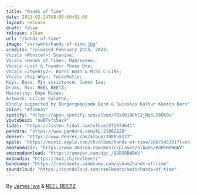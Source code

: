 ```yaml
---
title: "Hands of Time"
date: 2023-02-24T08:00:00+01:00
layout: release
draft: false
release: album
url: "/hands-of-time"
image: "/artwork/hands-of-time.jpg"
credits: "released February 24th, 2023;
Vocals «Monster»: Syanine;
Vocals «Hands of Time»: Mabreezee;
Vocals «Lost & Found»: Phase One;
Vocals «2twenty2»: Burni Aman & MISS C-LINE;
Vocals «Say Why»: TwizzMatic;
Keys, Bass, Mix assistance: James Iwa;
Drums, Mix: REEL BEETZ;
Mastering: Dope Mixes;
Artwork: Lilian Salathé;
Kindly supported by Burgergemeinde Bern & Swisslos Kultur Kanton Bern"
color: "#f7a6a5"
spotify: "https://open.spotify.com/album/7BsXO1QOhE1jNq5LC6DK0v"
youtubeid: "nwBTofc5av4"
tidal: "https://listen.tidal.com/album/272574641"
pandora: "https://www.pandora.com/AL:21002228"
deezer: "https://www.deezer.com/album/398959327"
apple: "https://music.apple.com/ch/album/hands-of-time/1667245381?l=en"
amazonmusic: "https://www.amazon.com/music/player/albums/B0BSRBWBWV"
amazondownload: "https://amazon.com/dp/_/B0BSRBWBWV"
mx3audio: "https://mx3.ch/reelbeetz"
bandcamp: "https://reelbeetz.bandcamp.com/album/hands-of-time"
soundcloud: "https://soundcloud.com/reelbeetz/sets/hands-of-time"
---
```


By [James Iwa](https://www.instagram.com/james_iwa/) & [REEL BEETZ](https://reelbeetz.ch/)